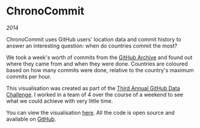 # ChronoCommit
<!--- software -->
*2014*

ChronoCommit uses GitHub users' location data and commit history to answer an interesting question: when do countries commit the most?

We took a week's worth of commits from the [GitHub Archive](http://githubarchive.org/) and found out where they came from and when they were done. Countries are coloured based on how many commits were done, relative to the country's maximum commits per hour.

This visualisation was created as part of the [Third Annual GitHub Data Challenge](https://github.com/blog/1864-third-annual-github-data-challenge). I worked in a team of 4 over the course of a weekend to see what we could achieve with very little time.

You can view the visualisation [here](http://asgardenterprises.github.io/ChronoCommit/). All the code is open source and available on [GitHub](https://github.com/AsgardEnterprises/ChronoCommit).
